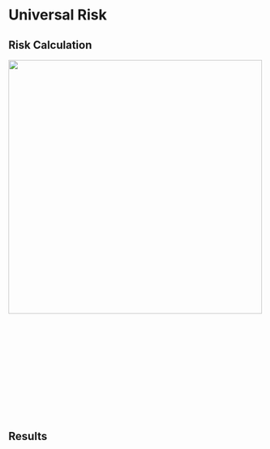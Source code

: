 # Universal Risk

##  Risk Calculation
 <div style="width: 100%; overflow: hidden;">
 <div style="width: 600px; float: left;"> 
 <img src="http://34.66.189.202:4567/uploads/urisk.png"  width="500"/>  </div>
    <div style="margin-left: 620px;">
    <img src="http://34.66.189.202:4567/uploads/fig3.png" width="700"/> </div>
</div>



## Results

